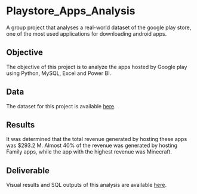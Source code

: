 # Playstore_Apps_Analysis
A group project that analyses  a real-world dataset of the google play store, one of the most used applications for downloading android apps.



## Objective
The objective of this project is to analyze the apps hosted by Google play using Python, MySQL, Excel and Power BI.




## Data
The dataset for this project is available [here](https://github.com/Muna-98/Playstore_Apps_Analysis/tree/main/Playstore%20Project/02.%20Data).



## Results
It was determined that the total revenue generated by hosting these apps was $293.2 M. Almost 40% of the revenue was generated by hosting Family apps, while the app with the highest revenue was Minecraft.


## Deliverable
Visual results and SQL outputs of this analysis are available [here](https://github.com/Muna-98/Playstore_Apps_Analysis/tree/main/Playstore%20Project/04.%20Analysis).
